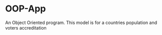# OOP-App
An Object Oriented program. This model is for a countries population and voters accreditation
